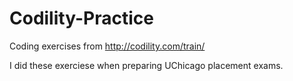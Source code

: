 Codility-Practice
=================

Coding exercises from http://codility.com/train/

I did these exerciese when preparing UChicago placement exams.
